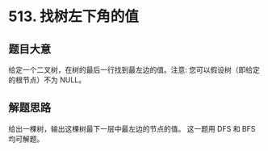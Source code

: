 # 513. 找树左下角的值

## 题目大意
给定一个二叉树，在树的最后一行找到最左边的值。注意: 您可以假设树（即给定的根节点）不为 NULL。

## 解题思路
给出一棵树，输出这棵树最下一层中最左边的节点的值。
这一题用 DFS 和 BFS 均可解题。
